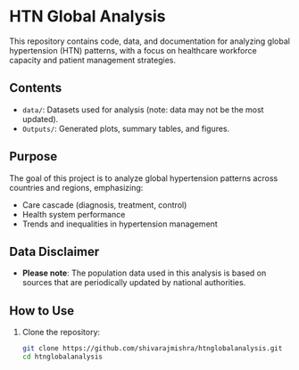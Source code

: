 # HTN Global Analysis

This repository contains code, data, and documentation for analyzing global hypertension (HTN) patterns, with a focus on healthcare workforce capacity and patient management strategies.

## Contents

- `data/`: Datasets used for analysis (note: data may not be the most updated).
- `Outputs/`: Generated plots, summary tables, and figures.

## Purpose

The goal of this project is to analyze global hypertension patterns across countries and regions, emphasizing:

- Care cascade (diagnosis, treatment, control)
- Health system performance
- Trends and inequalities in hypertension management

## Data Disclaimer

- **Please note**: The population data used in this analysis is based on sources that are periodically updated by national authorities. 

## How to Use

1. Clone the repository:
   ```bash
   git clone https://github.com/shivarajmishra/htnglobalanalysis.git
   cd htnglobalanalysis
